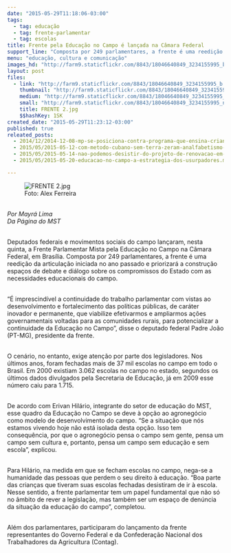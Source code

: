 ```yaml
---
date: "2015-05-29T11:18:06-03:00"
tags:
  - tag: educação
  - tag: frente-parlamentar
  - tag: escolas
title: Frente pela Educação no Campo é lançada na Câmara Federal
support_line: "Composta por 249 parlamentares, a frente é uma reedição da articulação iniciada no ano passado e priorizará a construção espaços de debate e diálogo sobre os compromissos do Estado com as necessidades educacionais do campo."
menu: "educação, cultura e comunicação"
images_hd: "http://farm9.staticflickr.com/8843/18046640849_3234155995_b.jpg"
layout: post
files:
  - link: "http://farm9.staticflickr.com/8843/18046640849_3234155995_b.jpg"
    thumbnail: "http://farm9.staticflickr.com/8843/18046640849_3234155995_t.jpg"
    medium: "http://farm9.staticflickr.com/8843/18046640849_3234155995_z.jpg"
    small: "http://farm9.staticflickr.com/8843/18046640849_3234155995_n.jpg"
    title: FRENTE 2.jpg
    $$hashKey: 1SK
created_date: "2015-05-29T11:23:12-03:00"
published: true
releated_posts:
  - 2014/12/2014-12-08-mp-se-posiciona-contra-programa-que-ensina-criancas-a-usar-agrotoxicos.md
  - 2015/05/2015-05-12-com-metodo-cubano-sem-terra-zeram-analfabetismo-em-sete-assentamentos-da-bahia.md
  - 2015/05/2015-05-14-nao-podemos-desistir-do-projeto-de-renovacao-em-curso-em-muitos-paises-latino-americanos.md
  - 2015/05/2015-05-20-educacao-no-campo-a-estrategia-dos-usurpadores.md

---
```

<figure class="image"><img alt="FRENTE 2.jpg" src="http://farm9.staticflickr.com/8843/18046640849_3234155995_b.jpg" />
<figcaption>Foto: Alex Ferreira</figcaption>
</figure>

<p><br />
<em>Por Mayr&aacute; Lima<br />
Da P&aacute;gina do MST</em></p>

<p><br />
Deputados federais e movimentos sociais do campo lan&ccedil;aram, nesta quinta, a Frente Parlamentar Mista pela Educa&ccedil;&atilde;o no Campo na C&acirc;mara Federal, em Bras&iacute;lia. Composta por 249 parlamentares, a frente &eacute; uma reedi&ccedil;&atilde;o da articula&ccedil;&atilde;o iniciada no ano passado e priorizar&aacute; a constru&ccedil;&atilde;o espa&ccedil;os de debate e di&aacute;logo sobre os compromissos do Estado com as necessidades educacionais do campo.</p>

<p><br />
&ldquo;&Eacute; imprescind&iacute;vel a continuidade do trabalho parlamentar com vistas ao desenvolvimento e fortalecimento das pol&iacute;ticas p&uacute;blicas, de car&aacute;ter inovador e permanente, que viabilize efetivarmos e ampliarmos a&ccedil;&otilde;es governamentais voltadas para as comunidades rurais, para potencializar a continuidade da Educa&ccedil;&atilde;o no Campo&rdquo;, disse o deputado federal Padre Jo&atilde;o (PT-MG), presidente da frente.</p>

<p><br />
O cen&aacute;rio, no entanto, exige aten&ccedil;&atilde;o por parte dos legisladores.&nbsp;Nos &uacute;ltimos anos, foram fechadas mais de 37 mil escolas no campo em todo o Brasil. Em 2000 existiam 3.062 escolas no campo no estado, segundos os &uacute;ltimos dados divulgados pela Secretaria de Educa&ccedil;&atilde;o, j&aacute; em 2009 esse n&uacute;mero caiu para 1.715.</p>

<p><br />
De acordo com Erivan Hil&aacute;rio, integrante do setor de educa&ccedil;&atilde;o do MST, esse quadro da Educa&ccedil;&atilde;o no Campo se deve &agrave; op&ccedil;&atilde;o ao agroneg&oacute;cio como modelo de desenvolvimento do campo. &ldquo;Se a situa&ccedil;&atilde;o que n&oacute;s estamos vivendo hoje n&atilde;o est&aacute; isolada desta op&ccedil;&atilde;o. Isso tem consequ&ecirc;ncia, por que o agroneg&oacute;cio pensa o campo sem gente, pensa um campo sem cultura e, portanto, pensa um campo sem educa&ccedil;&atilde;o e sem escola&rdquo;, explicou.</p>

<p><br />
Para Hil&aacute;rio, na medida em que se fecham escolas no campo, nega-se a humanidade das pessoas que perdem o seu direito &agrave; educa&ccedil;&atilde;o. &ldquo;Boa parte das crian&ccedil;as que tiveram suas escolas fechadas desistiram de ir &agrave; escola. Nesse sentido, a frente parlamentar tem um papel fundamental que n&atilde;o s&oacute; no &acirc;mbito de rever a legisla&ccedil;&atilde;o, mas tamb&eacute;m ser um espa&ccedil;o de den&uacute;ncia da situa&ccedil;&atilde;o da educa&ccedil;&atilde;o do campo&rdquo;, completou.&nbsp;</p>

<p><br />
Al&eacute;m dos parlamentares, participaram do lan&ccedil;amento da frente representantes do Governo Federal e da Confedera&ccedil;&atilde;o Nacional dos Trabalhadores da Agricultura (Contag).&nbsp;</p>
